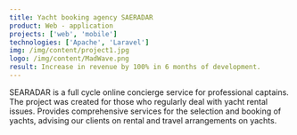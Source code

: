 ```yaml
---
title: Yacht booking agency SAERADAR
product: Web - application
projects: ['web', 'mobile']
technologies: ['Apache', 'Laravel']
img: /img/content/project1.jpg
logo: /img/content/MadWave.png
result: Increase in revenue by 100% in 6 months of development.
---
```


SEARADAR is a full cycle online concierge service for professional captains. The project was created for those who
regularly deal with yacht rental issues. Provides comprehensive services for the selection and booking of yachts,
advising our clients on rental and travel arrangements on yachts.